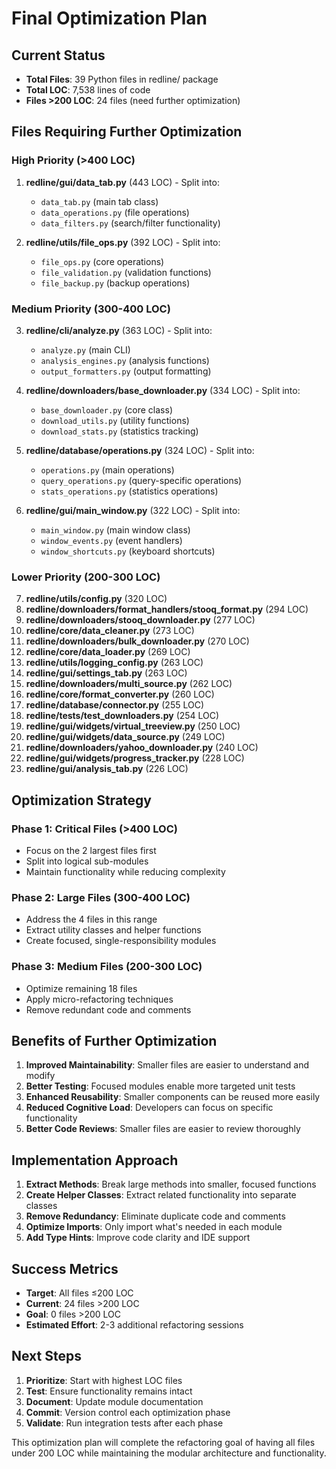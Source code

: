 # Final Optimization Plan

## Current Status
- **Total Files**: 39 Python files in redline/ package
- **Total LOC**: 7,538 lines of code
- **Files >200 LOC**: 24 files (need further optimization)

## Files Requiring Further Optimization

### High Priority (>400 LOC)
1. **redline/gui/data_tab.py** (443 LOC) - Split into:
   - `data_tab.py` (main tab class)
   - `data_operations.py` (file operations)
   - `data_filters.py` (search/filter functionality)

2. **redline/utils/file_ops.py** (392 LOC) - Split into:
   - `file_ops.py` (core operations)
   - `file_validation.py` (validation functions)
   - `file_backup.py` (backup operations)

### Medium Priority (300-400 LOC)
3. **redline/cli/analyze.py** (363 LOC) - Split into:
   - `analyze.py` (main CLI)
   - `analysis_engines.py` (analysis functions)
   - `output_formatters.py` (output formatting)

4. **redline/downloaders/base_downloader.py** (334 LOC) - Split into:
   - `base_downloader.py` (core class)
   - `download_utils.py` (utility functions)
   - `download_stats.py` (statistics tracking)

5. **redline/database/operations.py** (324 LOC) - Split into:
   - `operations.py` (main operations)
   - `query_operations.py` (query-specific operations)
   - `stats_operations.py` (statistics operations)

6. **redline/gui/main_window.py** (322 LOC) - Split into:
   - `main_window.py` (main window class)
   - `window_events.py` (event handlers)
   - `window_shortcuts.py` (keyboard shortcuts)

### Lower Priority (200-300 LOC)
7. **redline/utils/config.py** (320 LOC)
8. **redline/downloaders/format_handlers/stooq_format.py** (294 LOC)
9. **redline/downloaders/stooq_downloader.py** (277 LOC)
10. **redline/core/data_cleaner.py** (273 LOC)
11. **redline/downloaders/bulk_downloader.py** (270 LOC)
12. **redline/core/data_loader.py** (269 LOC)
13. **redline/utils/logging_config.py** (263 LOC)
14. **redline/gui/settings_tab.py** (263 LOC)
15. **redline/downloaders/multi_source.py** (262 LOC)
16. **redline/core/format_converter.py** (260 LOC)
17. **redline/database/connector.py** (255 LOC)
18. **redline/tests/test_downloaders.py** (254 LOC)
19. **redline/gui/widgets/virtual_treeview.py** (250 LOC)
20. **redline/gui/widgets/data_source.py** (249 LOC)
21. **redline/downloaders/yahoo_downloader.py** (240 LOC)
22. **redline/gui/widgets/progress_tracker.py** (228 LOC)
23. **redline/gui/analysis_tab.py** (226 LOC)

## Optimization Strategy

### Phase 1: Critical Files (>400 LOC)
- Focus on the 2 largest files first
- Split into logical sub-modules
- Maintain functionality while reducing complexity

### Phase 2: Large Files (300-400 LOC)
- Address the 4 files in this range
- Extract utility classes and helper functions
- Create focused, single-responsibility modules

### Phase 3: Medium Files (200-300 LOC)
- Optimize remaining 18 files
- Apply micro-refactoring techniques
- Remove redundant code and comments

## Benefits of Further Optimization

1. **Improved Maintainability**: Smaller files are easier to understand and modify
2. **Better Testing**: Focused modules enable more targeted unit tests
3. **Enhanced Reusability**: Smaller components can be reused more easily
4. **Reduced Cognitive Load**: Developers can focus on specific functionality
5. **Better Code Reviews**: Smaller files are easier to review thoroughly

## Implementation Approach

1. **Extract Methods**: Break large methods into smaller, focused functions
2. **Create Helper Classes**: Extract related functionality into separate classes
3. **Remove Redundancy**: Eliminate duplicate code and comments
4. **Optimize Imports**: Only import what's needed in each module
5. **Add Type Hints**: Improve code clarity and IDE support

## Success Metrics

- **Target**: All files ≤200 LOC
- **Current**: 24 files >200 LOC
- **Goal**: 0 files >200 LOC
- **Estimated Effort**: 2-3 additional refactoring sessions

## Next Steps

1. **Prioritize**: Start with highest LOC files
2. **Test**: Ensure functionality remains intact
3. **Document**: Update module documentation
4. **Commit**: Version control each optimization phase
5. **Validate**: Run integration tests after each phase

This optimization plan will complete the refactoring goal of having all files under 200 LOC while maintaining the modular architecture and functionality.
